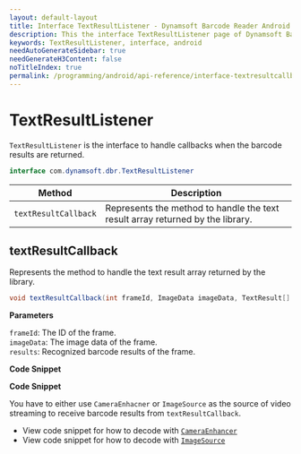 ```yaml
---
layout: default-layout
title: Interface TextResultListener - Dynamsoft Barcode Reader Android API Reference
description: This the interface TextResultListener page of Dynamsoft Barcode Reader for Android SDK.
keywords: TextResultListener, interface, android
needAutoGenerateSidebar: true
needGenerateH3Content: false
noTitleIndex: true
permalink: /programming/android/api-reference/interface-textresultcallback.html
---
```


# TextResultListener

`TextResultListener` is the interface to handle callbacks when the barcode results are returned.

```java
interface com.dynamsoft.dbr.TextResultListener
```

| Method | Description |
| ------ | ----------- |
| `textResultCallback` | Represents the method to handle the text result array returned by the library. |

## textResultCallback

Represents the method to handle the text result array returned by the library.

```java
void textResultCallback(int frameId, ImageData imageData, TextResult[] results);
```

**Parameters**

`frameId`: The ID of the frame.  
`imageData`: The image data of the frame.  
`results`: Recognized barcode results of the frame.

**Code Snippet**

**Code Snippet**

You have to either use `CameraEnhacner` or `ImageSource` as the source of video streaming to receive barcode results from `textResultCallback`.

- View code snippet for how to decode with [`CameraEnhancer`](primary-video.md#setcameraenhancer)
- View code snippet for how to decode with [`ImageSource`](primary-video.md#setimagesource)
